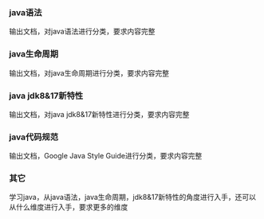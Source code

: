 ### java语法
输出文档，对java语法进行分类，要求内容完整
### java生命周期
输出文档，对java生命周期进行分类，要求内容完整
### java jdk8&17新特性
输出文档，对java jdk8&17新特性进行分类，要求内容完整
### java代码规范
输出文档，Google Java Style Guide进行分类，要求内容完整
### 其它
学习java，从java语法，java生命周期，jdk8&17新特性的角度进行入手，还可以从什么维度进行入手，要求更多的维度